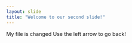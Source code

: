 ```yaml
---
layout: slide
title: "Welcome to our second slide!"
---
```

My file is changed
Use the left arrow to go back!
